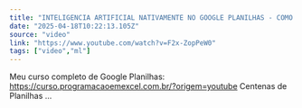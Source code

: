 ```yaml
---
title: "INTELIGENCIA ARTIFICIAL NATIVAMENTE NO GOOGLE PLANILHAS - COMO USAR?"
date: "2025-04-18T10:22:13.105Z"
source: "video"
link: "https://www.youtube.com/watch?v=F2x-ZopPeW0"
tags: ["video","ml"]
---
```


Meu curso completo de Google Planilhas: https://curso.programacaoemexcel.com.br/?origem=youtube Centenas de Planilhas ...
